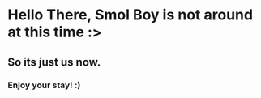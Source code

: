 # Hello There, Smol Boy is not around at this time :>
## So its just us now.
### Enjoy your stay! :)
